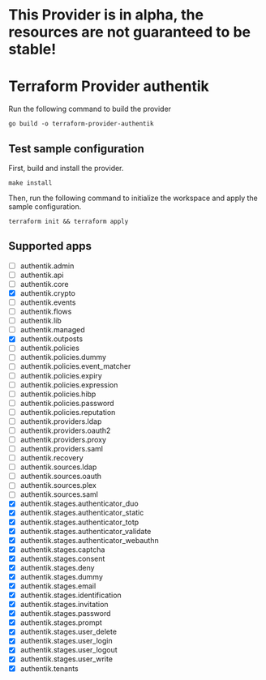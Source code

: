 # This Provider is in alpha, the resources are not guaranteed to be stable!

# Terraform Provider authentik

Run the following command to build the provider

```shell
go build -o terraform-provider-authentik
```

## Test sample configuration

First, build and install the provider.

```shell
make install
```

Then, run the following command to initialize the workspace and apply the sample configuration.

```shell
terraform init && terraform apply
```

## Supported apps

- [ ] authentik.admin
- [ ] authentik.api
- [ ] authentik.core
- [x] authentik.crypto
- [ ] authentik.events
- [ ] authentik.flows
- [ ] authentik.lib
- [ ] authentik.managed
- [x] authentik.outposts
- [ ] authentik.policies
- [ ] authentik.policies.dummy
- [ ] authentik.policies.event_matcher
- [ ] authentik.policies.expiry
- [ ] authentik.policies.expression
- [ ] authentik.policies.hibp
- [ ] authentik.policies.password
- [ ] authentik.policies.reputation
- [ ] authentik.providers.ldap
- [ ] authentik.providers.oauth2
- [ ] authentik.providers.proxy
- [ ] authentik.providers.saml
- [ ] authentik.recovery
- [ ] authentik.sources.ldap
- [ ] authentik.sources.oauth
- [ ] authentik.sources.plex
- [ ] authentik.sources.saml
- [x] authentik.stages.authenticator_duo
- [x] authentik.stages.authenticator_static
- [x] authentik.stages.authenticator_totp
- [x] authentik.stages.authenticator_validate
- [x] authentik.stages.authenticator_webauthn
- [x] authentik.stages.captcha
- [x] authentik.stages.consent
- [x] authentik.stages.deny
- [x] authentik.stages.dummy
- [x] authentik.stages.email
- [x] authentik.stages.identification
- [x] authentik.stages.invitation
- [x] authentik.stages.password
- [x] authentik.stages.prompt
- [x] authentik.stages.user_delete
- [x] authentik.stages.user_login
- [x] authentik.stages.user_logout
- [x] authentik.stages.user_write
- [x] authentik.tenants
